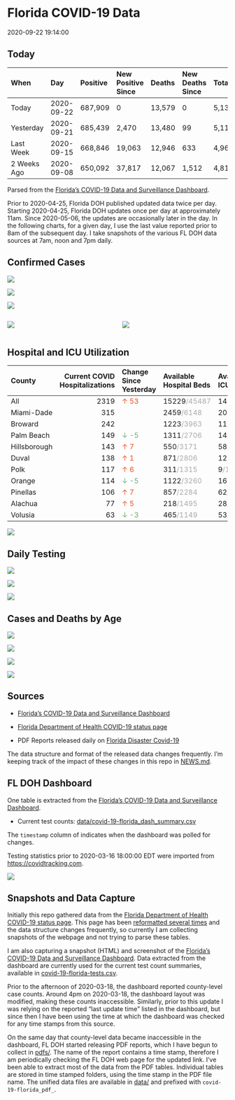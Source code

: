 Florida COVID-19 Data
================
2020-09-22 19:14:00

## Today

| When        | Day        | Positive | New Positive Since | Deaths | New Deaths Since | Total     |
| :---------- | :--------- | :------- | :----------------- | :----- | :--------------- | :-------- |
| Today       | 2020-09-22 | 687,909  | 0                  | 13,579 | 0                | 5,132,342 |
| Yesterday   | 2020-09-21 | 685,439  | 2,470              | 13,480 | 99               | 5,113,260 |
| Last Week   | 2020-09-15 | 668,846  | 19,063             | 12,946 | 633              | 4,968,847 |
| 2 Weeks Ago | 2020-09-08 | 650,092  | 37,817             | 12,067 | 1,512            | 4,816,873 |

Parsed from the [Florida’s COVID-19 Data and Surveillance
Dashboard](https://fdoh.maps.arcgis.com/apps/opsdashboard/index.html#/8d0de33f260d444c852a615dc7837c86).

Prior to 2020-04-25, Florida DOH published updated data twice per day.
Starting 2020-04-25, Florida DOH updates once per day at approximately
11am. Since 2020-05-06, the updates are occasionally later in the day.
In the following charts, for a given day, I use the last value reported
prior to 8am of the subsequent day. I take snapshots of the various FL
DOH data sources at 7am, noon and 7pm daily.

## Confirmed Cases

![](plots/covid-19-florida-daily-test-changes.png)

![](plots/covid-19-florida-deaths-by-day.png)

![](plots/covid-19-florida-county-top-6.png)

<div class="columns">

<div class="column is-full-mobile">

![](plots/covid-19-florida-testing.png)

</div>

<div class="column is-full-mobile">

![](plots/covid-19-florida-total-positive.png)

</div>

</div>

## Hospital and ICU Utilization

| County       | Current COVID Hospitalizations | Change Since Yesterday                   | Available Hospital Beds                      | Available ICU Beds                         |
| :----------- | -----------------------------: | :--------------------------------------- | :------------------------------------------- | :----------------------------------------- |
| All          |                           2319 | <span style="color: #EC4E20">↑ 53</span> | 15229<span style="color: #aaa">/45487</span> | 1429<span style="color: #aaa">/4613</span> |
| Miami-Dade   |                            315 |                                          | 2459<span style="color: #aaa">/6148</span>   | 201<span style="color: #aaa">/736</span>   |
| Broward      |                            242 |                                          | 1223<span style="color: #aaa">/3963</span>   | 113<span style="color: #aaa">/349</span>   |
| Palm Beach   |                            149 | <span style="color: #6BAA75">↓ -5</span> | 1311<span style="color: #aaa">/2706</span>   | 145<span style="color: #aaa">/260</span>   |
| Hillsborough |                            143 | <span style="color: #EC4E20">↑ 7</span>  | 550<span style="color: #aaa">/3171</span>    | 58<span style="color: #aaa">/321</span>    |
| Duval        |                            138 | <span style="color: #EC4E20">↑ 1</span>  | 871<span style="color: #aaa">/2806</span>    | 127<span style="color: #aaa">/310</span>   |
| Polk         |                            117 | <span style="color: #EC4E20">↑ 6</span>  | 311<span style="color: #aaa">/1315</span>    | 9<span style="color: #aaa">/143</span>     |
| Orange       |                            114 | <span style="color: #6BAA75">↓ -5</span> | 1122<span style="color: #aaa">/3260</span>   | 162<span style="color: #aaa">/242</span>   |
| Pinellas     |                            106 | <span style="color: #EC4E20">↑ 7</span>  | 857<span style="color: #aaa">/2284</span>    | 62<span style="color: #aaa">/234</span>    |
| Alachua      |                             77 | <span style="color: #EC4E20">↑ 5</span>  | 218<span style="color: #aaa">/1495</span>    | 28<span style="color: #aaa">/280</span>    |
| Volusia      |                             63 | <span style="color: #6BAA75">↓ -3</span> | 465<span style="color: #aaa">/1149</span>    | 53<span style="color: #aaa">/179</span>    |

![](plots/covid-19-florida-icu-usage.png)

## Daily Testing

![](plots/covid-19-florida-tests-per-case.png)

<!-- ![](plots/covid-19-florida-change-new-cases.png) -->

![](plots/covid-19-florida-tests-percent-positive.png)

![](plots/covid-19-florida-test-and-case-growth.png)

## Cases and Deaths by Age

![](plots/covid-19-florida-weekly-events-by-age.png)

![](plots/covid-19-florida-age.png)

![](plots/covid-19-florida-age-deaths.png)

![](plots/covid-19-florida-age-sex.png)

## Sources

  - [Florida’s COVID-19 Data and Surveillance
    Dashboard](https://fdoh.maps.arcgis.com/apps/opsdashboard/index.html#/8d0de33f260d444c852a615dc7837c86)

  - [Florida Department of Health COVID-19 status
    page](http://www.floridahealth.gov/diseases-and-conditions/COVID-19/)

  - PDF Reports released daily on [Florida Disaster
    Covid-19](http://www.floridahealth.gov/diseases-and-conditions/COVID-19/)

The data structure and format of the released data changes frequently.
I’m keeping track of the impact of these changes in this repo in
[NEWS.md](NEWS.md).

## FL DOH Dashboard

One table is extracted from the [Florida’s COVID-19 Data and
Surveillance
Dashboard](https://fdoh.maps.arcgis.com/apps/opsdashboard/index.html#/8d0de33f260d444c852a615dc7837c86).

  - Current test counts:
    [data/covid-19-florida\_dash\_summary.csv](data/covid-19-florida_dash_summary.csv)

The `timestamp` column of indicates when the dashboard was polled for
changes.

Testing statistics prior to 2020-03-16 18:00:00 EDT were imported from
<https://covidtracking.com>.

![](screenshots/fodh_maps_arcgis_com__apps__opsdashboard.png)

## Snapshots and Data Capture

Initially this repo gathered data from the [Florida Department of Health
COVID-19 status
page](http://www.floridahealth.gov/diseases-and-conditions/COVID-19/).
This page has been [reformatted several
times](screenshots/floridahealth_gov__diseases-and-conditions__COVID-19.png)
and the data structure changes frequently, so currently I am collecting
snapshots of the webpage and not trying to parse these tables.

I am also capturing a snapshot (HTML) and screenshot of the [Florida’s
COVID-19 Data and Surveillance
Dashboard](https://fdoh.maps.arcgis.com/apps/opsdashboard/index.html#/8d0de33f260d444c852a615dc7837c86).
Data extracted from the dashboard are currently used for the current
test count summaries, available in
[covid-19-florida-tests.csv](covid-19-florida-tests.csv).

Prior to the afternoon of 2020-03-18, the dashboard reported
county-level case counts. Around 4pm on 2020-03-18, the dashboard layout
was modified, making these counts inaccessible. Similarly, prior to this
update I was relying on the reported “last update time” listed in the
dashboard, but since then I have been using the time at which the
dashboard was checked for any time stamps from this source.

On the same day that county-level data became inaccessible in the
dashboard, FL DOH started releasing PDF reports, which I have begun to
collect in [pdfs/](pdfs/). The name of the report contains a time stamp,
therefore I am periodically checking the FL DOH web page for the updated
link. I’ve been able to extract most of the data from the PDF tables.
Individual tables are stored in time stamped folders, using the time
stamp in the PDF file name. The unified data files are available in
[data/](data/) and prefixed with `covid-19-florida_pdf_`.

